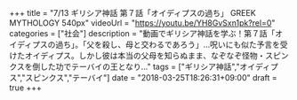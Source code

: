 +++
title =  "7/13 ギリシア神話 第７話「オイディプスの過ち」 GREEK MYTHOLOGY 540px"
videoUrl = "https://youtu.be/YH8GvSxn1pk?rel=0"
categories = ["社会"]
description = "動画でギリシア神話を学ぶ！第７話「オイディプスの過ち」。「父を殺し、母と交わるであろう」…呪いにも似た予言を受けたオイディプス。しかし彼は本当の父母を知らぬまま、なぞなぞ怪物・スピンクスを倒した功でテーバイの王となり…"
tags = ["ギリシア神話","オイディプス","スピンクス","テーバイ"]
date = "2018-03-25T18:26:31+09:00"
draft = true
+++
